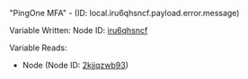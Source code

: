 "PingOne MFA" - (ID: local.iru6qhsncf.payload.error.message)

Variable Written:
Node ID: [iru6qhsncf](../nodes/iru6qhsncf.md)

Variable Reads:
* Node (Node ID: [2kjjqzwb93](../nodes/2kjjqzwb93.md))
